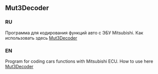## Mut3Decoder
### RU

Программа для кодирования функций авто с ЭБУ Mitsubishi.
Как использовать здесь [Mut3Decoder](https://vk.com/topic-114574137_38385930?post=580)



### EN

Program for coding cars functions with Mitsubishi ECU.
How to use here [Mut3Decoder](https://vk.com/topic-114574137_38385930?post=580)
